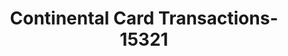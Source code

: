 ---
f_zip-code: 72701
f_state-code: AR
title: Continental Card Transactions-15321
f_phone: 479-251-7176
f_city-only: Fayetteville
f_address: 103 North College Avenue Fayetteville
f_location-unique-id: '15321'
slug: continental-card-transactions-15321
updated-on: '2024-05-30T13:46:58.046Z'
created-on: '2024-05-30T13:36:59.803Z'
published-on: '2024-05-30T13:54:32.469Z'
f_city-state: cms/city/fayetteville-ar.md
f_company: cms/company/continental-card-transactions.md
f_state: cms/state/arkansas.md
layout: '[payday-loan].html'
tags: payday-loan
---